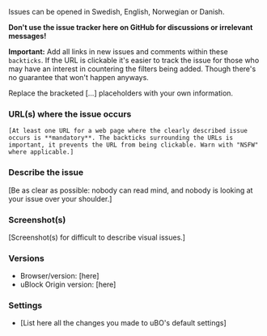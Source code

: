 Issues can be opened in Swedish, English, Norwegian or Danish.

**Don't use the issue tracker here on GitHub for discussions or irrelevant messages!**

**Important:** Add all links in new issues and comments within these `backticks`. If the URL is clickable it's easier to track the issue for those who may have an interest in countering the filters being added. Though there's no guarantee that won't happen anyways.

Replace the bracketed [...] placeholders with your own information.

### URL(s) where the issue occurs

`[At least one URL for a web page where the clearly described issue occurs is **mandatory**. The backticks surrounding the URLs is important, it prevents the URL from being clickable. Warn with "NSFW" where applicable.]`

### Describe the issue

[Be as clear as possible: nobody can read mind, and nobody is looking at your issue over your shoulder.]

### Screenshot(s)

[Screenshot(s) for difficult to describe visual issues.]

### Versions

- Browser/version: [here]
- uBlock Origin version: [here]

### Settings

- [List here all the changes you made to uBO's default settings]
